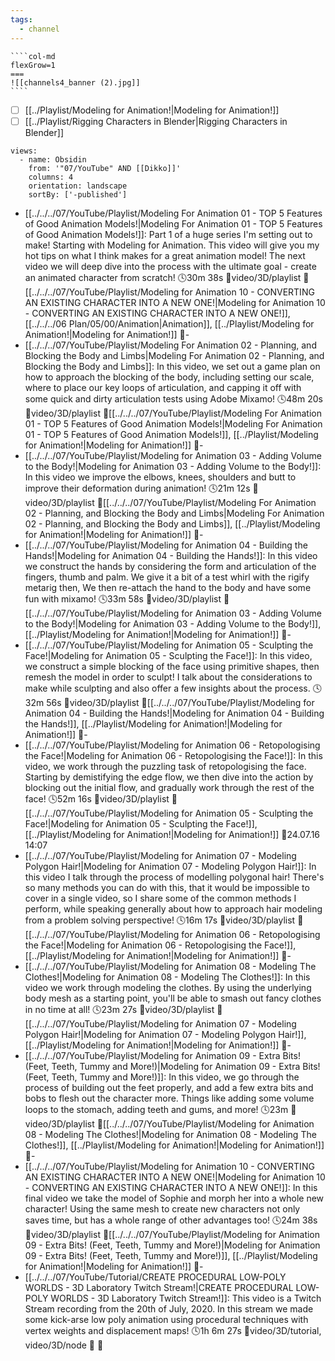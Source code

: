 ```yaml
---
tags:
  - channel
---
```

`````col
````col-md
flexGrow=1
===
![[channels4_banner (2).jpg]]
````
`````
- [ ] [[../Playlist/Modeling for Animation!|Modeling for Animation!]]
- [ ] [[../Playlist/Rigging Characters in Blender|Rigging Characters in Blender]]
```page-gallery
views:
  - name: Obsidin
    from: '"07/YouTube" AND [[Dikko]]'
    columns: 4
    orientation: landscape
    sortBy: ['-published']
```
- [[../../../07/YouTube/Playlist/Modeling For Animation 01 - TOP 5 Features of Good Animation Models!|Modeling For Animation 01 - TOP 5 Features of Good Animation Models!]]:  Part 1 of a huge series I'm setting out to make! Starting with Modeling for Animation. This video will give you my hot tips on what I think makes for a great animation model! The next video we will deep dive into the process with the ultimate goal - create an animated character from scratch! 🕓30m 38s 📍video/3D/playlist 📝[[../../../07/YouTube/Playlist/Modeling for Animation 10 - CONVERTING AN EXISTING CHARACTER INTO A NEW ONE!|Modeling for Animation 10 - CONVERTING AN EXISTING CHARACTER INTO A NEW ONE!]], [[../../../06 Plan/05/00/Animation|Animation]], [[../Playlist/Modeling for Animation!|Modeling for Animation!]] 📌\-
- [[../../../07/YouTube/Playlist/Modeling For Animation 02 - Planning, and Blocking the Body and Limbs|Modeling For Animation 02 - Planning, and Blocking the Body and Limbs]]:  In this video, we set out a game plan on how to approach the blocking of the body, including setting our scale, where to place our key loops of articulation, and capping it off with some quick and dirty articulation tests using Adobe Mixamo! 🕓48m 20s 📍video/3D/playlist 📝[[../../../07/YouTube/Playlist/Modeling For Animation 01 - TOP 5 Features of Good Animation Models!|Modeling For Animation 01 - TOP 5 Features of Good Animation Models!]], [[../Playlist/Modeling for Animation!|Modeling for Animation!]] 📌\-
- [[../../../07/YouTube/Playlist/Modeling for Animation 03 - Adding Volume to the Body!|Modeling for Animation 03 - Adding Volume to the Body!]]:  In this video we improve the elbows, knees, shoulders and butt to improve their deformation during animation! 🕓21m 12s 📍video/3D/playlist 📝[[../../../07/YouTube/Playlist/Modeling For Animation 02 - Planning, and Blocking the Body and Limbs|Modeling For Animation 02 - Planning, and Blocking the Body and Limbs]], [[../Playlist/Modeling for Animation!|Modeling for Animation!]] 📌\-
- [[../../../07/YouTube/Playlist/Modeling for Animation 04 - Building the Hands!|Modeling for Animation 04 - Building the Hands!]]:  In this video we construct the hands by considering the form and articulation of the fingers, thumb and palm. We give it a bit of a test whirl with the rigify metarig then, We then re-attach the hand to the body and have some fun with mixamo! 🕓33m 58s 📍video/3D/playlist 📝[[../../../07/YouTube/Playlist/Modeling for Animation 03 - Adding Volume to the Body!|Modeling for Animation 03 - Adding Volume to the Body!]], [[../Playlist/Modeling for Animation!|Modeling for Animation!]] 📌\-
- [[../../../07/YouTube/Playlist/Modeling for Animation 05 - Sculpting the Face!|Modeling for Animation 05 - Sculpting the Face!]]:  In this video, we construct a simple blocking of the face using primitive shapes, then remesh the model in order to sculpt! I talk about the considerations to make while sculpting and also offer a  few insights about the process. 🕓32m 56s 📍video/3D/playlist 📝[[../../../07/YouTube/Playlist/Modeling for Animation 04 - Building the Hands!|Modeling for Animation 04 - Building the Hands!]], [[../Playlist/Modeling for Animation!|Modeling for Animation!]] 📌\-
- [[../../../07/YouTube/Playlist/Modeling for Animation 06 - Retopologising the Face!|Modeling for Animation 06 - Retopologising the Face!]]:  In this video, we work through the puzzling task of retopologising the face. Starting by demistifying the edge flow, we then dive into the action by blocking out the initial flow, and gradually work through the rest of the face! 🕓52m 16s 📍video/3D/playlist 📝[[../../../07/YouTube/Playlist/Modeling for Animation 05 - Sculpting the Face!|Modeling for Animation 05 - Sculpting the Face!]], [[../Playlist/Modeling for Animation!|Modeling for Animation!]] 📌24.07.16 14:07
- [[../../../07/YouTube/Playlist/Modeling for Animation 07 - Modeling Polygon Hair!|Modeling for Animation 07 - Modeling Polygon Hair!]]:  In this video I talk through the process of modelling polygonal hair! There's so many methods you can do with this, that it would be impossible to cover in a single video, so I share some of the common methods I perform, while speaking generally about how to approach hair modeling from a problem solving perspective! 🕓16m 17s 📍video/3D/playlist 📝[[../../../07/YouTube/Playlist/Modeling for Animation 06 - Retopologising the Face!|Modeling for Animation 06 - Retopologising the Face!]], [[../Playlist/Modeling for Animation!|Modeling for Animation!]] 📌\-
- [[../../../07/YouTube/Playlist/Modeling for Animation 08 - Modeling The Clothes!|Modeling for Animation 08 - Modeling The Clothes!]]:  In this video we work through modeling the clothes. By using the underlying body mesh as a starting point, you'll be able to smash out fancy clothes in no time at all! 🕓23m 27s 📍video/3D/playlist 📝[[../../../07/YouTube/Playlist/Modeling for Animation 07 - Modeling Polygon Hair!|Modeling for Animation 07 - Modeling Polygon Hair!]], [[../Playlist/Modeling for Animation!|Modeling for Animation!]] 📌\-
- [[../../../07/YouTube/Playlist/Modeling for Animation 09 - Extra Bits! (Feet, Teeth, Tummy and More!)|Modeling for Animation 09 - Extra Bits! (Feet, Teeth, Tummy and More!)]]:  In this video, we go through the process of building out the feet properly, and add a few extra bits and bobs to flesh out the character more. Things like adding some volume loops to the stomach, adding teeth and gums, and more! 🕓23m 📍video/3D/playlist 📝[[../../../07/YouTube/Playlist/Modeling for Animation 08 - Modeling The Clothes!|Modeling for Animation 08 - Modeling The Clothes!]], [[../Playlist/Modeling for Animation!|Modeling for Animation!]] 📌\-
- [[../../../07/YouTube/Playlist/Modeling for Animation 10 - CONVERTING AN EXISTING CHARACTER INTO A NEW ONE!|Modeling for Animation 10 - CONVERTING AN EXISTING CHARACTER INTO A NEW ONE!]]:  In this final video we take the model of Sophie and morph her into a whole new character! Using the same mesh to create  new characters not only saves time, but has a whole range of other advantages too! 🕓24m 38s 📍video/3D/playlist 📝[[../../../07/YouTube/Playlist/Modeling for Animation 09 - Extra Bits! (Feet, Teeth, Tummy and More!)|Modeling for Animation 09 - Extra Bits! (Feet, Teeth, Tummy and More!)]], [[../Playlist/Modeling for Animation!|Modeling for Animation!]] 📌\-
- [[../../../07/YouTube/Tutorial/CREATE PROCEDURAL LOW-POLY WORLDS - 3D Laboratory Twitch Stream!|CREATE PROCEDURAL LOW-POLY WORLDS - 3D Laboratory Twitch Stream!]]:  This video is a Twitch Stream recording from the 20th of July, 2020. In this stream we made some kick-arse low poly animation using procedural techniques with vertex weights and displacement maps! 🕓1h 6m 27s 📍video/3D/tutorial, video/3D/node 📝 📌

